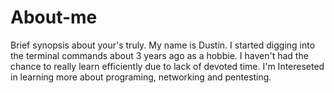 # About-me
Brief synopsis about your's truly.
My name is Dustin.
I started digging into the terminal commands about 3 years ago as a hobbie.
I haven't had the chance to really learn efficiently due to lack of devoted time.
I'm Intereseted in learning more about programing, networking and pentesting.
